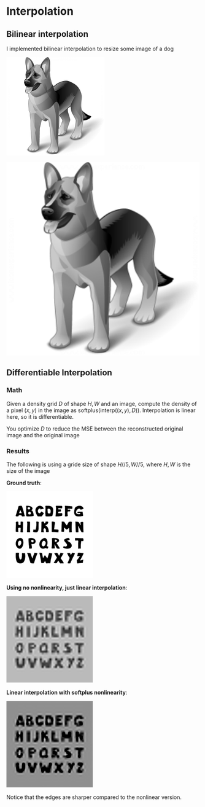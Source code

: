 # Interpolation

## Bilinear interpolation

I implemented bilinear interpolation to resize some image of a dog

![](images/dog.png)


![](images/resized.png)

## Differentiable Interpolation


### **Math**

Given a density grid $D$ of shape $H, W$ and an image, compute the density of a pixel $(x,y)$ in the image as $\text{softplus}(\text{interp}((x,y), D))$. Interpolation is linear here, so it is differentiable.

You optimize $D$ to reduce the MSE between the reconstructed original image and the original image


### **Results**
The following is using a gride size of shape $H//5, W//5$, where $H,W$ is the size of the image

**Ground truth**: 

![](images/square.png)


**Using no nonlinearity, just linear interpolation**: 

![](images/output_linear.png)


**Linear interpolation with softplus nonlinearity**: 

![](images/output_nonlinear.png)


Notice that the edges are sharper compared to the nonlinear version. 
